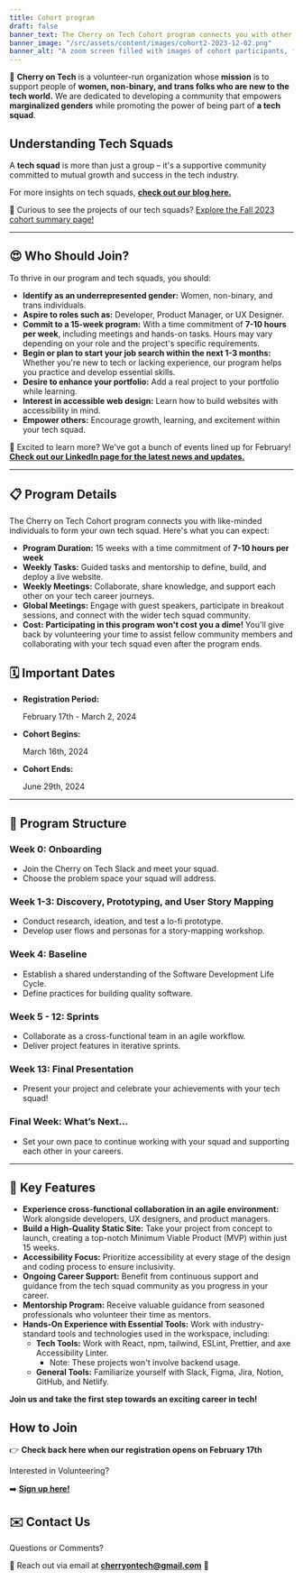 ```yaml
---
title: Cohort program
draft: false
banner_text: The Cherry on Tech Cohort program connects you with other like-minded individuals to form your own tech squad.
banner_image: "/src/assets/content/images/cohort2-2023-12-02.png"
banner_alt: "A zoom screen filled with images of cohort participants, featuring many smiling faces and user avatars."
---
```

🍒 **Cherry on Tech** is a volunteer-run organization whose **mission** is to support people of **women, non-binary, and trans folks who are new to the tech world.** We are dedicated to developing a community that empowers **marginalized genders** while promoting the power of being part of **a tech squad**.

## **Understanding Tech Squads**

A **tech squad** is more than just a group – it's a supportive community committed to mutual growth and success in the tech industry. 

For more insights on tech squads, **[check out our blog here.](https://cherryon.tech/blog/why-i-joined-cherry-on-tech/)**

👀 Curious to see the projects of our tech squads?  [Explore the Fall 2023 cohort summary page!](https://www.notion.so/da0605ef4ea5451eb4ce278d7c7bc3c9?pvs=21)

---

## **😍 Who Should Join?**

To thrive in our program and tech squads, you should:

- **Identify as an underrepresented gender:** Women, non-binary, and trans individuals.
- **Aspire to roles such as:** Developer, Product Manager, or UX Designer.
- **Commit to a 15-week program:** With a time commitment of **7-10 hours per week**, including meetings and hands-on tasks. Hours may vary depending on your role and the project's specific requirements.
- **Begin or plan to start your job search within the next 1-3 months:** Whether you're new to tech or lacking experience, our program helps you practice and develop essential skills.
- **Desire to enhance your portfolio:** Add a real project to your portfolio while learning.
- **Interest in accessible web design:** Learn how to build websites with accessibility in mind.
- **Empower others:** Encourage growth, learning, and excitement within your tech squad.

🌟 Excited to learn more? We've got a bunch of events lined up for February! [**Check out our LinkedIn page for the latest news and updates.**](https://www.linkedin.com/company/cherry-on-tech)

---

## **📋 Program Details**

The Cherry on Tech Cohort program connects you with like-minded individuals to form your own tech squad. Here's what you can expect:

- **Program Duration:** 15 weeks with a time commitment of **7-10 hours per week**
- **Weekly Tasks:** Guided tasks and mentorship to define, build, and deploy a live website.
- **Weekly Meetings:** Collaborate, share knowledge, and support each other on your tech career journeys.
- **Global Meetings:** Engage with guest speakers, participate in breakout sessions, and connect with the wider tech squad community.
- **Cost:** **Participating in this program won't cost you a dime!** You'll give back by volunteering your time to assist fellow community members and collaborating with your tech squad even after the program ends.

## **🗓 Important Dates**

- **Registration Period:**
    
    February 17th - March 2, 2024
    
- **Cohort Begins:**
    
    March 16th, 2024
    
- **Cohort Ends:**
    
    June 29th, 2024

---

## **📔 Program Structure**

### **Week 0: Onboarding**

- Join the Cherry on Tech Slack and meet your squad.
- Choose the problem space your squad will address.

### **Week 1-3: Discovery, Prototyping, and User Story Mapping**

- Conduct research, ideation, and test a lo-fi prototype.
- Develop user flows and personas for a story-mapping workshop.

### **Week 4: Baseline**

- Establish a shared understanding of the Software Development Life Cycle.
- Define practices for building quality software.

### **Week 5 - 12: Sprints**

- Collaborate as a cross-functional team in an agile workflow.
- Deliver project features in iterative sprints.

### **Week 13: Final Presentation**

- Present your project and celebrate your achievements with your tech squad!

### **Final Week: What’s Next…**

- Set your own pace to continue working with your squad and supporting each other in your careers.

---

## **🔑 Key Features**

- **Experience cross-functional collaboration in an agile environment:** Work alongside developers, UX designers, and product managers.
- **Build a High-Quality Static Site:** Take your project from concept to launch, creating a top-notch Minimum Viable Product (MVP) within just 15 weeks.
- **Accessibility Focus:** Prioritize accessibility at every stage of the design and coding process to ensure inclusivity.
- **Ongoing Career Support:** Benefit from continuous support and guidance from the tech squad community as you progress in your career.
- **Mentorship Program:** Receive valuable guidance from seasoned professionals who volunteer their time as mentors.
- **Hands-On Experience with Essential Tools:** Work with industry-standard tools and technologies used in the workspace, including:
    - **Tech Tools:** Work with React, npm, tailwind, ESLint, Prettier, and axe Accessibility Linter.
        - Note: These projects won't involve backend usage.
    - **General Tools:** Familiarize yourself with Slack, Figma, Jira, Notion, GitHub, and Netlify.
    

**Join us and take the first step towards an exciting career in tech!**

## **How to Join**

👉 **Check back here when our registration opens on February 17th**

Interested in Volunteering?

➡️ **[Sign up here!](https://forms.gle/fV4iKrZHDtnK3vEd6)**

## **✉️ Contact Us**

Questions or Comments?

🍒 Reach out via email at **[cherryontech@gmail.com](mailto:cherryontech@gmail.com)** 🌸
